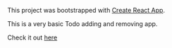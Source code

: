 This project was bootstrapped with [Create React App](https://github.com/facebookincubator/create-react-app).

This is a very basic Todo adding and removing app.

Check it out [here](https://Todo-1.surge.sh)
